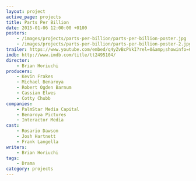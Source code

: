 ```yaml
---
layout: project
active_page: projects
title: Parts Per Billion
date: 2015-01-06 12:00:00 +0100
posters:
    - /images/projects/parts-per-billion/parts-per-billion-poster.jpg
    - /images/projects/parts-per-billion/parts-per-billion-poster-2.jpg
trailer: https://www.youtube.com/embed/q4yZvBcPVkI?rel=0&amp;showinfo=0
imdb: http://www.imdb.com/title/tt2495104/
director:
    - Brian Horiuchi
producers:
    - Kevin Frakes
    - Michael Benaroya
    - Robert Ogden Barnum
    - Cassian Elwes
    - Cotty Chubb
companies:
    - PalmStar Media Capital
    - Benaroya Pictures
    - Interactor Media
cast:
    - Rosario Dawson
    - Josh Hartnett
    - Frank Langella
writers:
    - Brian Horiuchi
tags:
    - Drama
category: projects
---
```

